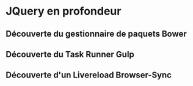 JQuery en profondeur
==========================

## Découverte du gestionnaire de paquets Bower


## Découverte du Task Runner Gulp


## Découverte d'un Livereload Browser-Sync



